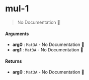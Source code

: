 # mul\-1

> No Documentation 🚧

#### Arguments

- **arg0** : `Mat3A` \- No Documentation 🚧
- **arg1** : `Mat3A` \- No Documentation 🚧

#### Returns

- **arg0** : `Mat3A` \- No Documentation 🚧